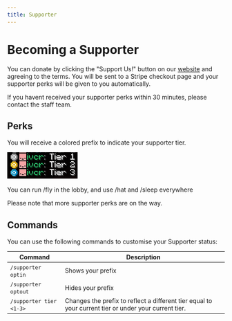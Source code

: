 ```yaml
---
title: Supporter
---
```


# Becoming a Supporter

You can donate by clicking the "Support Us!" button on our [website](https://reconnected.cc) and agreeing to the terms.
You will be sent to a Stripe checkout page and your supporter perks will be given to you automatically. 

If you havent received your supporter perks within 30 minutes, please contact the staff team.

## Perks

You will receive a colored prefix to indicate your supporter tier.

![](../../../assets/supporter/prefixes.png)

You can run /fly in the lobby, and use /hat and /sleep everywhere

Please note that more supporter perks are on the way.

## Commands

You can use the following commands to customise your Supporter status:

| Command                 | Description                                                                                           |
| ----------------------- | ----------------------------------------------------------------------------------------------------- |
| `/supporter optin`      | Shows your prefix                                                                                     |
| `/supporter optout`     | Hides your prefix                                                                                     |
| `/supporter tier <1-3>` | Changes the prefix to reflect a different tier equal to your current tier or under your current tier. |
